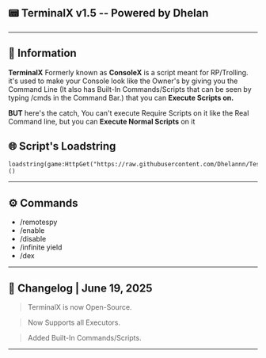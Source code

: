 ## 📟 TerminalX v1.5 -- Powered by Dhelan

---

## 📜 Information
**TerminalX** Formerly known as **ConsoleX** is a script meant for RP/Trolling. it's used to make your Console look like the Owner's by  giving you the Command Line (It also has Built-In Commands/Scripts that can be seen by typing /cmds in the Command Bar.) 
that you can **Execute Scripts on.**

**BUT** here's the catch, You can't execute Require Scripts on it like the Real Command line, but you can **Execute Normal Scripts** on it


## 🌐 Script's Loadstring
```
loadstring(game:HttpGet("https://raw.githubusercontent.com/Dhelannn/Test/refs/heads/main/TerminalX"))()
```
---

## ⚙️ Commands

- /remotespy
- /enable
- /disable
- /infinite yield
- /dex

---

## 💾 Changelog | June 19, 2025

> TerminalX is now Open-Source. 

> Now Supports all Executors. 

> Added Built-In Commands/Scripts.

---
